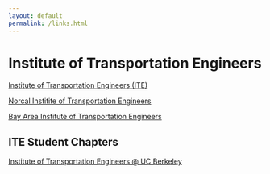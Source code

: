 ```yaml
---
layout: default
permalink: /links.html
---
```


# Institute of Transportation Engineers #


[Institute of Transportation Engineers (ITE)](https://www.ite.org/)

[Norcal Institite of Transportation Engineers](http://www.norcalite.org)

[Bay Area Institute of Transportation Engineers](http://www.sfbayite.org/)

## ITE Student Chapters ##

[Institute of Transportation Engineers @ UC Berkeley](https://ite.berkeley.edu/)
